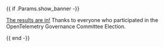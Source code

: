 {{ if .Params.show_banner -}}

<div class="o-banner">

[The results are in!](/blog/2023/gc-election-results/) Thanks to everyone who participated in the
OpenTelemetry Governance Committee Election.

</div>
{{ end -}}
